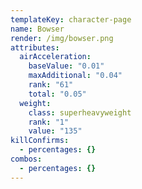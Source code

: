 ```yaml
---
templateKey: character-page
name: Bowser
render: /img/bowser.png
attributes:
  airAcceleration:
    baseValue: "0.01"
    maxAdditional: "0.04"
    rank: "61"
    total: "0.05"
  weight:
    class: superheavyweight
    rank: "1"
    value: "135"
killConfirms:
  - percentages: {}
combos:
  - percentages: {}
---
```

